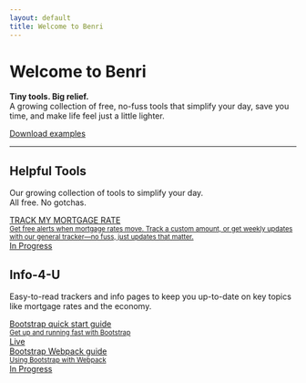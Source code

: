 ```yaml
---
layout: default
title: Welcome to Benri
---
```


<main>
  <div class="container py-5">
    <h1>Welcome to Benri</h1>
    <p class="fs-5 col-md-8">
      <b>Tiny tools. Big relief.</b><br>
      A growing collection of free, no-fuss tools that simplify your day, save you time, and make life feel just a little lighter.
    </p>
    <div class="mb-5">
      <a href="/docs/5.0/examples/" class="btn btn-primary btn-sm px-4">Download examples</a>
    </div>
    <hr class="col-3 col-md-2 mb-5">
    <div class="row g-5">
      <div class="col-md-6">
        <h2>Helpful Tools</h2>
        <p>Our growing collection of tools to simplify your day.<br>
        All free. No gotchas.</p>
        <div class="list-group">
          <a href="/docs/5.0/getting-started/introduction/" class="list-group-item list-group-item-action d-flex justify-content-between align-items-start">
            <div>
              <div class="fw-bold">TRACK MY MORTGAGE RATE</div>
              <small class="d-block text-muted">Get free alerts when mortgage rates move. Track a custom amount, or get weekly updates with our general tracker—no fuss, just updates that matter.</small>
            </div>
            <span class="badge bg-warning text-dark rounded-pill">In Progress</span>
          </a>
        </div>
      </div>
      <div class="col-md-6">
        <h2>Info-4-U</h2>
        <p>Easy-to-read trackers and info pages to keep you up-to-date on key topics like mortgage rates and the economy.</p>
        <div class="list-group">
          <a href="/docs/5.0/getting-started/introduction/" class="list-group-item list-group-item-action d-flex justify-content-between align-items-start">
            <div>
              <div class="fw-bold">Bootstrap quick start guide</div>
              <small class="d-block text-muted">Get up and running fast with Bootstrap</small>
            </div>
            <span class="badge bg-primary rounded-pill">Live</span>
          </a>
          <a href="/docs/5.0/getting-started/webpack/" class="list-group-item list-group-item-action d-flex justify-content-between align-items-start">
            <div>
              <div class="fw-bold">Bootstrap Webpack guide</div>
              <small class="d-block text-muted">Using Bootstrap with Webpack</small>
            </div>
            <span class="badge bg-warning text-dark rounded-pill">In Progress</span>
          </a>
        </div>
      </div>
    </div>
  </div>
</main>
